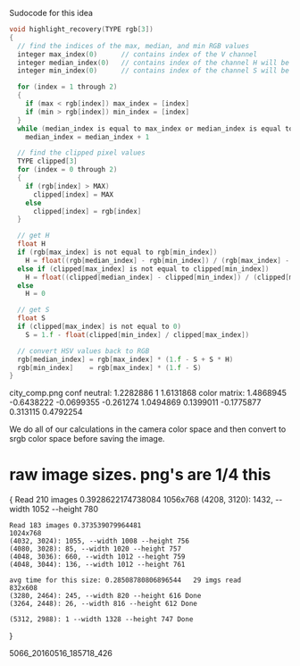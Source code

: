 Sudocode for this idea

```c
void highlight_recovery(TYPE rgb[3])
{
  // find the indices of the max, median, and min RGB values
  integer max_index(0)      // contains index of the V channel
  integer median_index(0)   // contains index of the channel H will be estimated from
  integer min_index(0)      // contains index of the channel S will be estimated from

  for (index = 1 through 2)
  {
    if (max < rgb[index]) max_index = [index]
    if (min > rgb[index]) min_index = [index]
  }
  while (median_index is equal to max_index or median_index is equal to min_index)
    median_index = median_index + 1

  // find the clipped pixel values
  TYPE clipped[3]
  for (index = 0 through 2)
  {
    if (rgb[index] > MAX)
      clipped[index] = MAX
    else
      clipped[index] = rgb[index]
  }

  // get H
  float H
  if (rgb[max_index] is not equal to rgb[min_index])
    H = float((rgb[median_index] - rgb[min_index]) / (rgb[max_index] - rgb[min_index]))
  else if (clipped[max_index] is not equal to clipped[min_index])
    H = float((clipped[median_index] - clipped[min_index]) / (clipped[max_index] - clipped[min_index]))
  else
    H = 0

  // get S
  float S
  if (clipped[max_index] is not equal to 0)
    S = 1.f - float(clipped[min_index] / clipped[max_index])

  // convert HSV values back to RGB
  rgb[median_index] = rgb[max_index] * (1.f - S + S * H)
  rgb[min_index]    = rgb[max_index] * (1.f - S)
}
```

city_comp.png conf
neutral: 1.2282886 1 1.6131868
color matrix: 1.4868945 -0.6438222 -0.0699355 -0.261274 1.0494869 0.1399011 -0.1775877 0.313115 0.4792254

We do all of our calculations in the camera color space and then convert to srgb color space before saving the image.




# raw image sizes. png's are 1/4 this
{
    Read 210 images 0.3928622174738084
    1056x768
    (4208, 3120): 1432, --width 1052 --height 780

    Read 183 images 0.373539079964481
    1024x768
    (4032, 3024): 1055, --width 1008 --height 756
    (4080, 3028): 85, --width 1020 --height 757
    (4048, 3036): 660, --width 1012 --height 759
    (4048, 3044): 136, --width 1012 --height 761

    avg time for this size: 0.28508780806896544   29 imgs read
    832x608
    (3280, 2464): 245, --width 820 --height 616 Done
    (3264, 2448): 26, --width 816 --height 612 Done

    (5312, 2988): 1 --width 1328 --height 747 Done
}


5066_20160516_185718_426